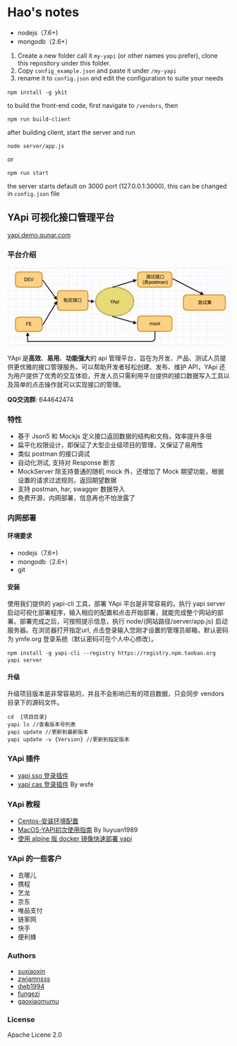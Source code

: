 # Hao's notes

* nodejs（7.6+)
* mongodb（2.6+）

1. Create a new folder call it `my-yapi` (or other names you prefer), clone this repository under this folder.
2. Copy `config_example.json` and paste it under `/my-yapi`
3. rename it to `config.json` and edit the configuration to suite your needs

`npm install -g ykit`

to build the front-end code, first navigate to `/vendors`, then

```shell
npm run build-client
```

after building client, start the server and run

```shell
node server/app.js
```

or

```shell
npm run start
```

the server starts default on 3000 port (127.0.0.1:3000), this can be changed in `config.json` file



## YApi  可视化接口管理平台
<p><a target="_blank" href="http://yapi.demo.qunar.com">yapi.demo.qunar.com</a></p>

### 平台介绍
![avatar](yapi-base-flow.jpg)

YApi 是<strong>高效</strong>、<strong>易用</strong>、<strong>功能强大</strong>的 api 管理平台，旨在为开发、产品、测试人员提供更优雅的接口管理服务。可以帮助开发者轻松创建、发布、维护 API，YApi 还为用户提供了优秀的交互体验，开发人员只需利用平台提供的接口数据写入工具以及简单的点击操作就可以实现接口的管理。

**QQ交流群**: 644642474

### 特性
*  基于 Json5 和 Mockjs 定义接口返回数据的结构和文档，效率提升多倍
*  扁平化权限设计，即保证了大型企业级项目的管理，又保证了易用性
*  类似 postman 的接口调试
*  自动化测试, 支持对 Response 断言
*  MockServer 除支持普通的随机 mock 外，还增加了 Mock 期望功能，根据设置的请求过滤规则，返回期望数据
*  支持 postman, har, swagger 数据导入
*  免费开源，内网部署，信息再也不怕泄露了

### 内网部署
#### 环境要求
* nodejs（7.6+)
* mongodb（2.6+）
* git
#### 安装
使用我们提供的 yapi-cli 工具，部署 YApi 平台是非常容易的。执行 yapi server 启动可视化部署程序，输入相应的配置和点击开始部署，就能完成整个网站的部署。部署完成之后，可按照提示信息，执行 node/{网站路径/server/app.js} 启动服务器。在浏览器打开指定url, 点击登录输入您刚才设置的管理员邮箱，默认密码为 ymfe.org 登录系统（默认密码可在个人中心修改）。

    npm install -g yapi-cli --registry https://registry.npm.taobao.org
    yapi server 

#### 升级
升级项目版本是非常容易的，并且不会影响已有的项目数据，只会同步 vendors 目录下的源码文件。

    cd  {项目目录}
    yapi ls //查看版本号列表
    yapi update //更新到最新版本
    yapi update -v {Version} //更新到指定版本


### YApi 插件
* [yapi sso 登录插件](https://github.com/YMFE/yapi-plugin-qsso)
* [yapi cas 登录插件](https://github.com/wsfe/yapi-plugin-cas) By wsfe

### YApi 教程
* [Centos-安装环境配置](https://github.com/suxiaoxin/yapi_user_guide/blob/master/centos%20%E5%AE%89%E8%A3%85%E7%8E%AF%E5%A2%83%E9%85%8D%E7%BD%AE.md)
* [MacOS-YAPI初次使用指南](https://github.com/liuyuan1989/yapi_user_guide/blob/master/YAPI%E5%88%9D%E6%AC%A1%E4%BD%BF%E7%94%A8%E6%8C%87%E5%8D%97_MacOS.md) By liuyuan1989
* [使用 alpine 版 docker 镜像快速部署 yapi](https://www.jianshu.com/p/a97d2efb23c5)


### YApi 的一些客户
* 去哪儿
* 携程
* 艺龙 
* 京东
* 唯品支付 
* 链家网
* 快手
* 便利蜂

### Authors
* [suxiaoxin](https://github.com/suxiaoxin)
* [zwjamnsss](https://github.com/amnsss)
* [dwb1994](https://github.com/dwb1994)
* [fungezi](https://github.com/fungezi)
* [gaoxiaomumu](https://github.com/gaoxiaomumu)

### License
Apache Licene 2.0

